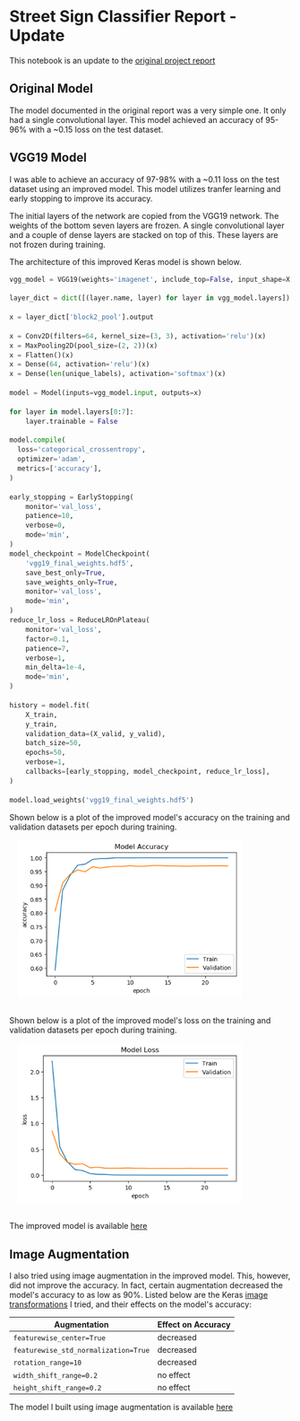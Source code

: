 # Street Sign Classifier Report - Update

This notebook is an update to the [original project report](https://github.com/Hopding/street-sign-classifier/blob/master/notebooks/report.ipynb)

## Original Model

The model documented in the original report was a very simple one. It only had a single convolutional layer. This model achieved an accuracy of 95-96% with a ~0.15 loss on the test dataset.

## VGG19 Model

I was able to achieve an accuracy of 97-98% with a ~0.11 loss on the test dataset using an improved model. This model utilizes tranfer learning and early stopping to improve its accuracy.

The initial layers of the network are copied from the VGG19 network. The weights of the bottom seven layers are frozen. A single convolutional layer and a couple of dense layers are stacked on top of this. These layers are not frozen during training.

The architecture of this improved Keras model is shown below.

```python
vgg_model = VGG19(weights='imagenet', include_top=False, input_shape=X[0].shape)

layer_dict = dict([(layer.name, layer) for layer in vgg_model.layers])

x = layer_dict['block2_pool'].output

x = Conv2D(filters=64, kernel_size=(3, 3), activation='relu')(x)
x = MaxPooling2D(pool_size=(2, 2))(x)
x = Flatten()(x)
x = Dense(64, activation='relu')(x)
x = Dense(len(unique_labels), activation='softmax')(x)

model = Model(inputs=vgg_model.input, outputs=x)

for layer in model.layers[0:7]:
    layer.trainable = False

model.compile(
  loss='categorical_crossentropy',
  optimizer='adam',
  metrics=['accuracy'],
)

early_stopping = EarlyStopping(
    monitor='val_loss',
    patience=10,
    verbose=0,
    mode='min',
)
model_checkpoint = ModelCheckpoint(
    'vgg19_final_weights.hdf5',
    save_best_only=True,
    save_weights_only=True,
    monitor='val_loss',
    mode='min',
)
reduce_lr_loss = ReduceLROnPlateau(
    monitor='val_loss',
    factor=0.1,
    patience=7,
    verbose=1,
    min_delta=1e-4,
    mode='min',
)

history = model.fit(
    X_train,
    y_train,
    validation_data=(X_valid, y_valid),
    batch_size=50,
    epochs=50,
    verbose=1,
    callbacks=[early_stopping, model_checkpoint, reduce_lr_loss],
)

model.load_weights('vgg19_final_weights.hdf5')
```

Shown below is a plot of the improved model's accuracy on the training and validation datasets per epoch during training.
<img src="assets/final-accuracy-per-epoch.png" width="400" style="margin: 15px">

Shown below is a plot of the improved model's loss on the training and validation datasets per epoch during training.
<img src="assets/final-loss-per-epoch.png" width="400" style="margin: 15px">

The improved model is available [here](https://github.com/Hopding/street-sign-classifier/blob/master/notebooks/final_model.ipynb)

## Image Augmentation

I also tried using image augmentation in the improved model. This, however, did not improve the accuracy. In fact, certain augmentation decreased the model's accuracy to as low as 90%. Listed below are the Keras [image transformations](https://keras.io/preprocessing/image/#imagedatagenerator-class) I tried, and their effects on the model's accuracy:

| Augmentation                         | Effect on Accuracy |
| ------------------------------------ | ------------------ |
| `featurewise_center=True`            | decreased          |
| `featurewise_std_normalization=True` | decreased          |
| `rotation_range=10`                  | decreased          |
| `width_shift_range=0.2`              | no effect          |
| `height_shift_range=0.2`             | no effect          |

The model I built using image augmentation is available [here](https://github.com/Hopding/street-sign-classifier/blob/master/notebooks/vgg19_augmentation_model.ipynb)
